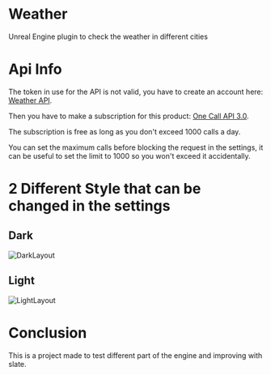 # Weather
 Unreal Engine plugin to check the weather in different cities

# Api Info
The token in use for the API is not valid, you have to create an account here: [Weather API](https://openweathermap.org/).

Then you have to make a subscription for this product: [One Call API 3.0](https://openweathermap.org/api/one-call-3).

The subscription is free as long as you don't exceed 1000 calls a day.

You can set the maximum calls before blocking the request in the settings, it can be useful to set the limit to 1000 so you won't exceed it accidentally.

# 2 Different Style that can be changed in the settings

## Dark

![DarkLayout](https://user-images.githubusercontent.com/23010885/194032541-dfe78a63-05b1-490b-b965-c14c894a5123.png)

## Light

![LightLayout](https://user-images.githubusercontent.com/23010885/194032584-de277909-fde8-4721-acb8-9eaa0c0a5732.png)

# Conclusion
This is a project made to test different part of the engine and improving with slate.
